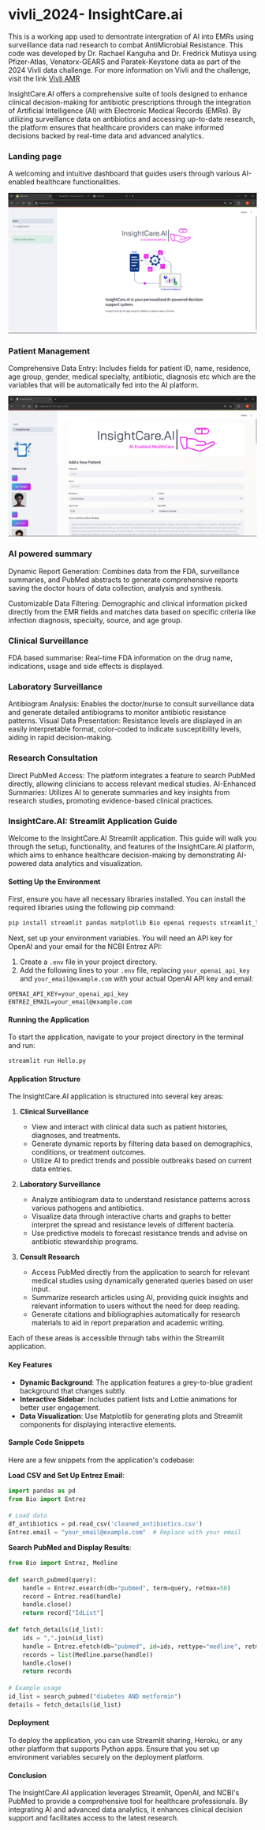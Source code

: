 # vivli_2024- InsightCare.ai

This is a working app used to demontrate intergration of AI into EMRs using surveillance data nad research to combat AntiMicrobial Resistance. This code was developed by  Dr. Rachael Kanguha and Dr. Fredrick Mutisya using Pfizer-Atlas, Venatorx-GEARS and Paratek-Keystone data as part of the 2024 Vivli data challenge. For more information on Vivli and the challenge, visit the link 
[Vivli AMR](https://amr.vivli.org/)

InsightCare.AI offers a comprehensive suite of tools designed to enhance clinical decision-making for antibiotic prescriptions through the integration of Artificial Intelligence (AI) with Electronic Medical Records (EMRs). By utilizing surveillance data on antibiotics and accessing up-to-date research, the platform ensures that healthcare providers can make informed decisions backed by real-time data and advanced analytics.

### Landing  page

A welcoming and intuitive dashboard that guides users through various AI-enabled healthcare functionalities.

![Insightcare.ai](https://github.com/fredmutisya/vivli_2024/blob/main/website/1.png)


### Patient Management

Comprehensive Data Entry: Includes fields for patient ID, name, residence, age group, gender, medical specialty, antibiotic, diagnosis etc which are the variables that will be automatically fed into the AI platform.

![Patient_management](https://github.com/fredmutisya/vivli_2024/blob/main/website/2.png)


### AI powered summary

Dynamic Report Generation: Combines data from the FDA, surveillance summaries, and PubMed abstracts to generate comprehensive reports saving the doctor hours of data collection, analysis and synthesis.

Customizable Data Filtering: Demographic and clinical information picked directly from the EMR fields and matches data based on specific criteria like infection diagnosis, specialty, source, and age group.


### Clinical Surveillance

FDA based summarise: Real-time FDA information on the drug name, indications, usage and side effects is displayed.


### Laboratory Surveillance

Antibiogram Analysis: Enables the doctor/nurse to consult surveillance data and generate detailed antibiograms to monitor antibiotic resistance patterns.
Visual Data Presentation: Resistance levels are displayed in an easily interpretable format, color-coded to indicate susceptibility levels, aiding in rapid decision-making.


### Research Consultation

Direct PubMed Access: The platform integrates a feature to search PubMed directly, allowing clinicians to access relevant medical studies.
AI-Enhanced Summaries: Utilizes AI to generate summaries and key insights from research studies, promoting evidence-based clinical practices.



### InsightCare.AI: Streamlit Application Guide

Welcome to the InsightCare.AI Streamlit application. This guide will walk you through the setup, functionality, and features of the InsightCare.AI platform, which aims to enhance healthcare decision-making by demonstrating AI-powered data analytics and visualization.

#### Setting Up the Environment

First, ensure you have all necessary libraries installed. You can install the required libraries using the following pip command:

```bash
pip install streamlit pandas matplotlib Bio openai requests streamlit_lottie Pillow
```

Next, set up your environment variables. You will need an API key for OpenAI and your email for the NCBI Entrez API:

1. Create a `.env` file in your project directory.
2. Add the following lines to your `.env` file, replacing `your_openai_api_key` and `your_email@example.com` with your actual OpenAI API key and email:

```plaintext
OPENAI_API_KEY=your_openai_api_key
ENTREZ_EMAIL=your_email@example.com
```

#### Running the Application

To start the application, navigate to your project directory in the terminal and run:

```bash
streamlit run Hello.py
```


#### Application Structure

The InsightCare.AI application is structured into several key areas:

1. **Clinical Surveillance**
   - View and interact with clinical data such as patient histories, diagnoses, and treatments.
   - Generate dynamic reports by filtering data based on demographics, conditions, or treatment outcomes.
   - Utilize AI to predict trends and possible outbreaks based on current data entries.

2. **Laboratory Surveillance**
   - Analyze antibiogram data to understand resistance patterns across various pathogens and antibiotics.
   - Visualize data through interactive charts and graphs to better interpret the spread and resistance levels of different bacteria.
   - Use predictive models to forecast resistance trends and advise on antibiotic stewardship programs.

3. **Consult Research**
   - Access PubMed directly from the application to search for relevant medical studies using dynamically generated queries based on user input.
   - Summarize research articles using AI, providing quick insights and relevant information to users without the need for deep reading.
   - Generate citations and bibliographies automatically for research materials to aid in report preparation and academic writing.

Each of these areas is accessible through tabs within the Streamlit application.

#### Key Features

- **Dynamic Background**: The application features a grey-to-blue gradient background that changes subtly.
- **Interactive Sidebar**: Includes patient lists and Lottie animations for better user engagement.
- **Data Visualization**: Use Matplotlib for generating plots and Streamlit components for displaying interactive elements.

#### Sample Code Snippets

Here are a few snippets from the application's codebase:

**Load CSV and Set Up Entrez Email**:
```python
import pandas as pd
from Bio import Entrez

# Load data
df_antibiotics = pd.read_csv('cleaned_antibiotics.csv')
Entrez.email = "your_email@example.com"  # Replace with your email
```

**Search PubMed and Display Results**:
```python
from Bio import Entrez, Medline

def search_pubmed(query):
    handle = Entrez.esearch(db="pubmed", term=query, retmax=50)
    record = Entrez.read(handle)
    handle.close()
    return record["IdList"]

def fetch_details(id_list):
    ids = ",".join(id_list)
    handle = Entrez.efetch(db="pubmed", id=ids, rettype="medline", retmode="text")
    records = list(Medline.parse(handle))
    handle.close()
    return records

# Example usage
id_list = search_pubmed("diabetes AND metformin")
details = fetch_details(id_list)
```

#### Deployment

To deploy the application, you can use Streamlit sharing, Heroku, or any other platform that supports Python apps. Ensure that you set up environment variables securely on the deployment platform.

#### Conclusion

The InsightCare.AI application leverages Streamlit, OpenAI, and NCBI's PubMed to provide a comprehensive tool for healthcare professionals. By integrating AI and advanced data analytics, it enhances clinical decision support and facilitates access to the latest research.

